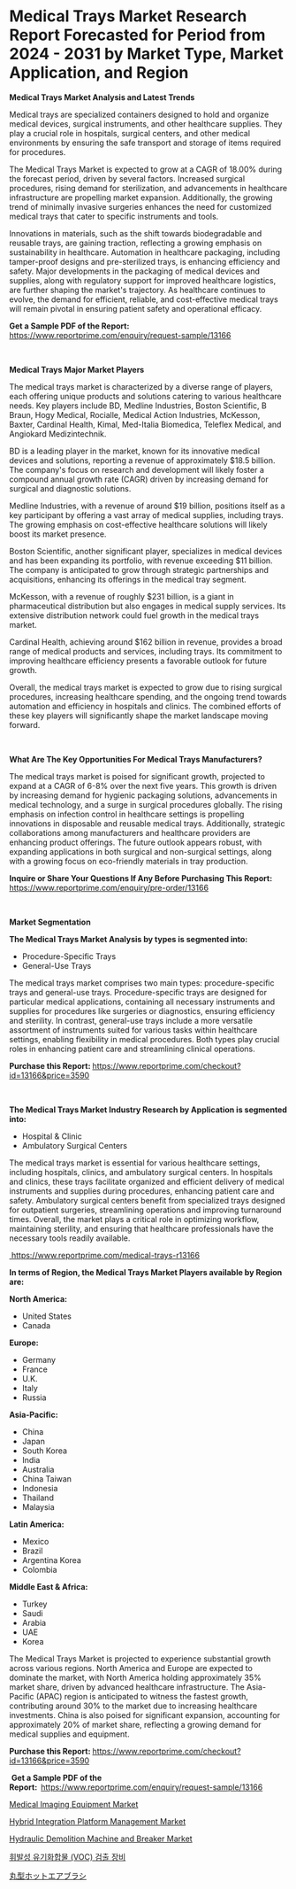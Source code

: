 <p><h1>Medical Trays Market Research Report Forecasted for Period from 2024 -  2031 by Market Type, Market Application, and Region</h1></p><p><strong>Medical Trays Market Analysis and Latest Trends</strong></p>
<p><p>Medical trays are specialized containers designed to hold and organize medical devices, surgical instruments, and other healthcare supplies. They play a crucial role in hospitals, surgical centers, and other medical environments by ensuring the safe transport and storage of items required for procedures. </p><p>The Medical Trays Market is expected to grow at a CAGR of 18.00% during the forecast period, driven by several factors. Increased surgical procedures, rising demand for sterilization, and advancements in healthcare infrastructure are propelling market expansion. Additionally, the growing trend of minimally invasive surgeries enhances the need for customized medical trays that cater to specific instruments and tools.</p><p>Innovations in materials, such as the shift towards biodegradable and reusable trays, are gaining traction, reflecting a growing emphasis on sustainability in healthcare. Automation in healthcare packaging, including tamper-proof designs and pre-sterilized trays, is enhancing efficiency and safety. Major developments in the packaging of medical devices and supplies, along with regulatory support for improved healthcare logistics, are further shaping the market's trajectory. As healthcare continues to evolve, the demand for efficient, reliable, and cost-effective medical trays will remain pivotal in ensuring patient safety and operational efficacy.</p></p>
<p><strong>Get a Sample PDF of the Report:&nbsp;</strong> <a href="https://www.reportprime.com/enquiry/request-sample/13166">https://www.reportprime.com/enquiry/request-sample/13166</a></p>
<p>&nbsp;</p>
<p><strong>Medical Trays Major Market Players</strong></p>
<p><p>The medical trays market is characterized by a diverse range of players, each offering unique products and solutions catering to various healthcare needs. Key players include BD, Medline Industries, Boston Scientific, B Braun, Hogy Medical, Rocialle, Medical Action Industries, McKesson, Baxter, Cardinal Health, Kimal, Med-Italia Biomedica, Teleflex Medical, and Angiokard Medizintechnik.</p><p>BD is a leading player in the market, known for its innovative medical devices and solutions, reporting a revenue of approximately $18.5 billion. The company's focus on research and development will likely foster a compound annual growth rate (CAGR) driven by increasing demand for surgical and diagnostic solutions.</p><p>Medline Industries, with a revenue of around $19 billion, positions itself as a key participant by offering a vast array of medical supplies, including trays. The growing emphasis on cost-effective healthcare solutions will likely boost its market presence.</p><p>Boston Scientific, another significant player, specializes in medical devices and has been expanding its portfolio, with revenue exceeding $11 billion. The company is anticipated to grow through strategic partnerships and acquisitions, enhancing its offerings in the medical tray segment.</p><p>McKesson, with a revenue of roughly $231 billion, is a giant in pharmaceutical distribution but also engages in medical supply services. Its extensive distribution network could fuel growth in the medical trays market.</p><p>Cardinal Health, achieving around $162 billion in revenue, provides a broad range of medical products and services, including trays. Its commitment to improving healthcare efficiency presents a favorable outlook for future growth.</p><p>Overall, the medical trays market is expected to grow due to rising surgical procedures, increasing healthcare spending, and the ongoing trend towards automation and efficiency in hospitals and clinics. The combined efforts of these key players will significantly shape the market landscape moving forward.</p></p>
<p>&nbsp;</p>
<p><strong>What Are The Key Opportunities For Medical Trays Manufacturers?</strong></p>
<p><p>The medical trays market is poised for significant growth, projected to expand at a CAGR of 6-8% over the next five years. This growth is driven by increasing demand for hygienic packaging solutions, advancements in medical technology, and a surge in surgical procedures globally. The rising emphasis on infection control in healthcare settings is propelling innovations in disposable and reusable medical trays. Additionally, strategic collaborations among manufacturers and healthcare providers are enhancing product offerings. The future outlook appears robust, with expanding applications in both surgical and non-surgical settings, along with a growing focus on eco-friendly materials in tray production.</p></p>
<p><strong>Inquire or Share Your Questions If Any Before Purchasing This Report:</strong> <a href="https://www.reportprime.com/enquiry/pre-order/13166">https://www.reportprime.com/enquiry/pre-order/13166</a></p>
<p>&nbsp;</p>
<p><strong>Market Segmentation</strong></p>
<p><strong>The Medical Trays Market Analysis by types is segmented into:</strong></p>
<p><ul><li>Procedure-Specific Trays</li><li>General-Use Trays</li></ul></p>
<p><p>The medical trays market comprises two main types: procedure-specific trays and general-use trays. Procedure-specific trays are designed for particular medical applications, containing all necessary instruments and supplies for procedures like surgeries or diagnostics, ensuring efficiency and sterility. In contrast, general-use trays include a more versatile assortment of instruments suited for various tasks within healthcare settings, enabling flexibility in medical procedures. Both types play crucial roles in enhancing patient care and streamlining clinical operations.</p></p>
<p><strong>Purchase this Report:&nbsp;</strong><a href="https://www.reportprime.com/checkout?id=13166&price=3590">https://www.reportprime.com/checkout?id=13166&price=3590</a></p>
<p>&nbsp;</p>
<p><strong>The Medical Trays Market Industry Research by Application is segmented into:</strong></p>
<p><ul><li>Hospital & Clinic</li><li>Ambulatory Surgical Centers</li></ul></p>
<p><p>The medical trays market is essential for various healthcare settings, including hospitals, clinics, and ambulatory surgical centers. In hospitals and clinics, these trays facilitate organized and efficient delivery of medical instruments and supplies during procedures, enhancing patient care and safety. Ambulatory surgical centers benefit from specialized trays designed for outpatient surgeries, streamlining operations and improving turnaround times. Overall, the market plays a critical role in optimizing workflow, maintaining sterility, and ensuring that healthcare professionals have the necessary tools readily available.</p></p>
<p><a href="https://www.reportprime.com/medical-trays-r13166">&nbsp;https://www.reportprime.com/medical-trays-r13166</a></p>
<p><strong>In terms of Region, the Medical Trays Market Players available by Region are:</strong></p>
<p>
    <p> <strong> North America: </strong>
        <ul>
            <li>United States</li>
            <li>Canada</li>
        </ul>
        </p> 
    <p> <strong> Europe: </strong>
        <ul>
            <li>Germany</li>
            <li>France</li>
            <li>U.K.</li>
            <li>Italy</li>
            <li>Russia</li>
        </ul>
        </p> 
    <p> <strong> Asia-Pacific: </strong>
        <ul>
            <li>China</li>
            <li>Japan</li>
            <li>South Korea</li>
            <li>India</li>
            <li>Australia</li>
            <li>China Taiwan</li>
            <li>Indonesia</li>
            <li>Thailand</li>
            <li>Malaysia</li>
        </ul>
        </p> 
    <p> <strong> Latin America: </strong>
        <ul>
            <li>Mexico</li>
            <li>Brazil</li>
            <li>Argentina Korea</li>
            <li>Colombia</li>
        </ul>
        </p> 
    <p> <strong> Middle East & Africa: </strong>
        <ul>
            <li>Turkey</li>
            <li>Saudi</li>
            <li>Arabia</li>
            <li>UAE</li>
            <li>Korea</li>
        </ul>
    </p>
    </p>
<p><p>The Medical Trays Market is projected to experience substantial growth across various regions. North America and Europe are expected to dominate the market, with North America holding approximately 35% market share, driven by advanced healthcare infrastructure. The Asia-Pacific (APAC) region is anticipated to witness the fastest growth, contributing around 30% to the market due to increasing healthcare investments. China is also poised for significant expansion, accounting for approximately 20% of market share, reflecting a growing demand for medical supplies and equipment.</p></p>
<p><strong>Purchase this Report: </strong><a href="https://www.reportprime.com/checkout?id=13166&price=3590">https://www.reportprime.com/checkout?id=13166&price=3590</a></p>
<p>&nbsp;<strong>Get a Sample PDF of the Report:&nbsp;&nbsp;</strong><a href="https://www.reportprime.com/enquiry/request-sample/13166">https://www.reportprime.com/enquiry/request-sample/13166</a></p>
<p><strong></strong></p>
<p><p><a href="https://github.com/HaroldWalker405/Market-Research-Report-List-1/blob/main/medical-imaging-equipment-market.md">Medical Imaging Equipment Market</a></p><p><a href="https://medium.com/@williambatz78/driving-market-forces-in-the-hybrid-integration-platform-management-market-market-trends-and-9fd3e3aab4e7">Hybrid Integration Platform Management Market</a></p><p><a href="https://medium.com/@shanypaucek/market-insights-global-hydraulic-demolition-machine-and-breaker-market-forecast-and-innovation-df61f9ddd673">Hydraulic Demolition Machine and Breaker Market</a></p><p><a href="https://medium.com/@joehodytkiewicz980/%EC%84%B8%EA%B3%84-volatile-organic-compound-voc-detection-equipment-market-%EC%9D%80-2024%EC%97%90%EC%84%9C-2031%EB%A1%9C-%EC%97%B0%ED%8F%89%EA%B7%A0-%EC%A6%9D%EA%B0%80%EC%9C%A8%EC%9D%84-%EB%B3%B4%EC%9D%BC-%EA%B2%83%EC%9C%BC%EB%A1%9C-%EC%98%88%EC%83%81%EB%90%A9%EB%8B%88%EB%8B%A4-c0411b11455e">휘발성 유기화합물 (VOC) 검출 장비</a></p><p><a href="https://medium.com/@mandysw5k1a/round-hot-air-brush-market-%E3%81%AF-%E3%82%B3%E3%82%B9%E3%83%88%E7%AE%A1%E7%90%86%E3%81%A8%E5%8A%B9%E7%8E%87%E5%90%91%E4%B8%8A%E3%82%92%E5%84%AA%E5%85%88%E3%81%97%E3%81%BE%E3%81%99-%E3%81%95%E3%82%89%E3%81%AB-%E5%A0%B1%E5%91%8A%E6%9B%B8%E3%81%AF%E5%B8%82%E5%A0%B4%E3%81%AE%E9%9C%80%E8%A6%81%E9%9D%A2%E3%81%A8%E4%BE%9B%E7%B5%A6%E9%9D%A2%E3%81%AE%E4%B8%A1%E6%96%B9%E3%82%92%E3%82%AB%E3%83%90%E3%83%BC%E3%81%97%E3%81%A6%E3%81%84%E3%81%BE%E3%81%99-round-hot-air-brush-916d80af5bcf">丸型ホットエアブラシ</a></p></p>